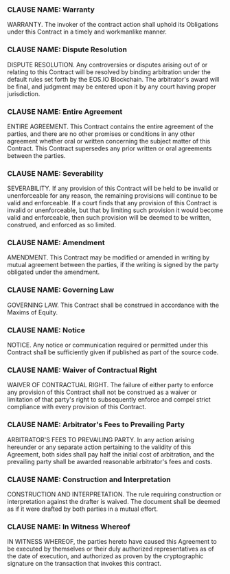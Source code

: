 ### CLAUSE NAME: Warranty
WARRANTY. The invoker of the contract action shall uphold its Obligations under this Contract in a timely and workmanlike manner.

### CLAUSE NAME: Dispute Resolution
DISPUTE RESOLUTION. Any controversies or disputes arising out of or relating to this Contract will be resolved by binding arbitration under the default rules set forth by the EOS.IO Blockchain. The arbitrator's award will be final, and judgment may be entered upon it by any court having proper jurisdiction.

### CLAUSE NAME: Entire Agreement
ENTIRE AGREEMENT. This Contract contains the entire agreement of the parties, and there are no other promises or conditions in any other agreement whether oral or written concerning the subject matter of this Contract. This Contract supersedes any prior written or oral agreements between the parties.

### CLAUSE NAME: Severability
SEVERABILITY. If any provision of this Contract will be held to be invalid or unenforceable for any reason, the remaining provisions will continue to be valid and enforceable. If a court finds that any provision of this Contract is invalid or unenforceable, but that by limiting such provision it would become valid and enforceable, then such provision will be deemed to be written, construed, and enforced as so limited.

### CLAUSE NAME: Amendment
AMENDMENT. This Contract may be modified or amended in writing by mutual agreement between the parties, if the writing is signed by the party obligated under the amendment.

### CLAUSE NAME: Governing Law
GOVERNING LAW. This Contract shall be construed in accordance with the Maxims of Equity.

### CLAUSE NAME: Notice
NOTICE. Any notice or communication required or permitted under this Contract shall be sufficiently given if published as part of the source code.

### CLAUSE NAME: Waiver of Contractual Right
WAIVER OF CONTRACTUAL RIGHT. The failure of either party to enforce any provision of this Contract shall not be construed as a waiver or limitation of that party's right to subsequently enforce and compel strict compliance with every provision of this Contract.

### CLAUSE NAME: Arbitrator's Fees to Prevailing Party
ARBITRATOR'S FEES TO PREVAILING PARTY. In any action arising hereunder or any separate action pertaining to the validity of this Agreement, both sides shall pay half the initial cost of arbitration, and the prevailing party shall be awarded reasonable arbitrator's fees and costs.

### CLAUSE NAME: Construction and Interpretation
CONSTRUCTION AND INTERPRETATION. The rule requiring construction or interpretation against the drafter is waived. The document shall be deemed as if it were drafted by both parties in a mutual effort.

### CLAUSE NAME: In Witness Whereof
IN WITNESS WHEREOF, the parties hereto have caused this Agreement to be executed by themselves or their duly authorized representatives as of the date of execution, and authorized as proven by the cryptographic signature on the transaction that invokes this contract.

